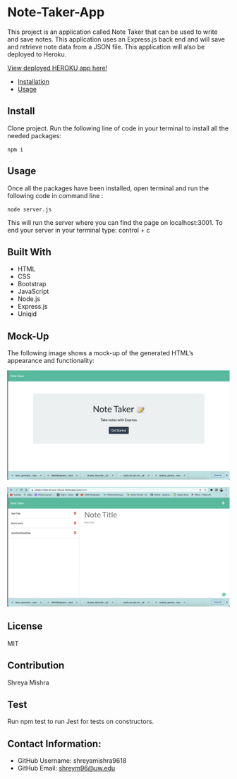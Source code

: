 # Note-Taker-App
This project is an application called Note Taker that can be used to write and save notes. This application uses an Express.js back end and will save and retrieve note data from a JSON file. 
This application will also be deployed to Heroku.

[View deployed HEROKU app here!](https://simply-notes-at-your-rescue.herokuapp.com/)

  * [Installation](#install)
  * [Usage](#usage)

## Install

Clone project.
Run the following line of code in your terminal to install all the needed packages: 
```
npm i
```


## Usage

Once all the packages have been installed, open terminal and run the following code in command line : 
```
node server.js
```
This will run the server where you can find the page on localhost:3001. To end your server in your terminal type: control + c


## Built With
- HTML
- CSS
- Bootstrap 
- JavaScript
- Node.js
- Express.js
- Uniqid

## Mock-Up

The following image shows a mock-up of the generated HTML’s appearance and functionality:

![HTML webpage.](./images/front%20page.png)

![HTML NOTE TAKER](./images/inside%20page.png)


## License <br />
MIT
## Contribution  <br />
Shreya Mishra
## Test  <br />
Run npm test to run Jest for tests on constructors.


## Contact Information:
* GitHub Username: shreyamishra9618
* GitHub Email: shreym96@uw.edu




  